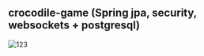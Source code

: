 ## crocodile-game (Spring jpa, security, websockets + postgresql)

![123](https://user-images.githubusercontent.com/23150134/52295912-0e171780-298e-11e9-8beb-948dbc0bd295.png)
